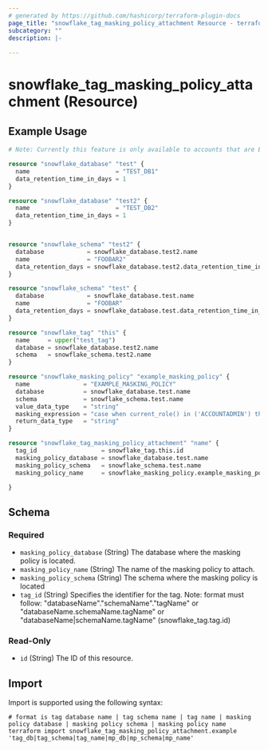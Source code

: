 ```yaml
---
# generated by https://github.com/hashicorp/terraform-plugin-docs
page_title: "snowflake_tag_masking_policy_attachment Resource - terraform-provider-snowflake"
subcategory: ""
description: |-
  
---
```


# snowflake_tag_masking_policy_attachment (Resource)



## Example Usage

```terraform
# Note: Currently this feature is only available to accounts that are Enterprise Edition (or higher)

resource "snowflake_database" "test" {
  name                        = "TEST_DB1"
  data_retention_time_in_days = 1
}

resource "snowflake_database" "test2" {
  name                        = "TEST_DB2"
  data_retention_time_in_days = 1
}


resource "snowflake_schema" "test2" {
  database            = snowflake_database.test2.name
  name                = "FOOBAR2"
  data_retention_days = snowflake_database.test2.data_retention_time_in_days
}

resource "snowflake_schema" "test" {
  database            = snowflake_database.test.name
  name                = "FOOBAR"
  data_retention_days = snowflake_database.test.data_retention_time_in_days
}

resource "snowflake_tag" "this" {
  name     = upper("test_tag")
  database = snowflake_database.test2.name
  schema   = snowflake_schema.test2.name
}

resource "snowflake_masking_policy" "example_masking_policy" {
  name               = "EXAMPLE_MASKING_POLICY"
  database           = snowflake_database.test.name
  schema             = snowflake_schema.test.name
  value_data_type    = "string"
  masking_expression = "case when current_role() in ('ACCOUNTADMIN') then val else sha2(val, 512) end"
  return_data_type   = "string"
}

resource "snowflake_tag_masking_policy_attachment" "name" {
  tag_id                  = snowflake_tag.this.id
  masking_policy_database = snowflake_database.test.name
  masking_policy_schema   = snowflake_schema.test.name
  masking_policy_name     = snowflake_masking_policy.example_masking_policy.name

}
```

<!-- schema generated by tfplugindocs -->
## Schema

### Required

- `masking_policy_database` (String) The database where the masking policy is located.
- `masking_policy_name` (String) The name of the masking policy to attach.
- `masking_policy_schema` (String) The schema where the masking policy is located
- `tag_id` (String) Specifies the identifier for the tag. Note: format must follow: "databaseName"."schemaName"."tagName" or "databaseName.schemaName.tagName" or "databaseName|schemaName.tagName" (snowflake_tag.tag.id)

### Read-Only

- `id` (String) The ID of this resource.

## Import

Import is supported using the following syntax:

```shell
# format is tag database name | tag schema name | tag name | masking policy database | masking policy schema | masking policy name
terraform import snowflake_tag_masking_policy_attachment.example 'tag_db|tag_schema|tag_name|mp_db|mp_schema|mp_name'
```

